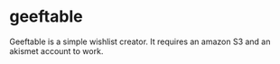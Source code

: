 # geeftable
Geeftable is a simple wishlist creator. It requires an amazon S3 and an akismet account to work.
